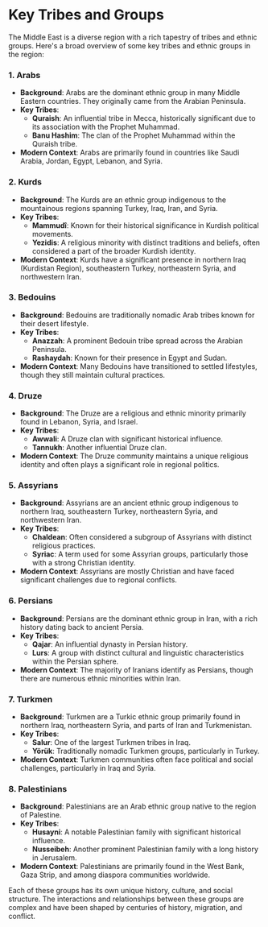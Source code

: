 # Key Tribes and Groups

The Middle East is a diverse region with a rich tapestry of tribes and ethnic groups. Here's a broad overview of some key tribes and ethnic groups in the region:

### **1. Arabs**

- **Background**: Arabs are the dominant ethnic group in many Middle Eastern countries. They originally came from the Arabian Peninsula.
- **Key Tribes**:
    - **Quraish**: An influential tribe in Mecca, historically significant due to its association with the Prophet Muhammad.
    - **Banu Hashim**: The clan of the Prophet Muhammad within the Quraish tribe.
- **Modern Context**: Arabs are primarily found in countries like Saudi Arabia, Jordan, Egypt, Lebanon, and Syria.

### **2. Kurds**

- **Background**: The Kurds are an ethnic group indigenous to the mountainous regions spanning Turkey, Iraq, Iran, and Syria.
- **Key Tribes**:
    - **Mammudî**: Known for their historical significance in Kurdish political movements.
    - **Yezidis**: A religious minority with distinct traditions and beliefs, often considered a part of the broader Kurdish identity.
- **Modern Context**: Kurds have a significant presence in northern Iraq (Kurdistan Region), southeastern Turkey, northeastern Syria, and northwestern Iran.

### **3. Bedouins**

- **Background**: Bedouins are traditionally nomadic Arab tribes known for their desert lifestyle.
- **Key Tribes**:
    - **Anazzah**: A prominent Bedouin tribe spread across the Arabian Peninsula.
    - **Rashaydah**: Known for their presence in Egypt and Sudan.
- **Modern Context**: Many Bedouins have transitioned to settled lifestyles, though they still maintain cultural practices.

### **4. Druze**

- **Background**: The Druze are a religious and ethnic minority primarily found in Lebanon, Syria, and Israel.
- **Key Tribes**:
    - **Awwali**: A Druze clan with significant historical influence.
    - **Tannukh**: Another influential Druze clan.
- **Modern Context**: The Druze community maintains a unique religious identity and often plays a significant role in regional politics.

### **5. Assyrians**

- **Background**: Assyrians are an ancient ethnic group indigenous to northern Iraq, southeastern Turkey, northeastern Syria, and northwestern Iran.
- **Key Tribes**:
    - **Chaldean**: Often considered a subgroup of Assyrians with distinct religious practices.
    - **Syriac**: A term used for some Assyrian groups, particularly those with a strong Christian identity.
- **Modern Context**: Assyrians are mostly Christian and have faced significant challenges due to regional conflicts.

### **6. Persians**

- **Background**: Persians are the dominant ethnic group in Iran, with a rich history dating back to ancient Persia.
- **Key Tribes**:
    - **Qajar**: An influential dynasty in Persian history.
    - **Lurs**: A group with distinct cultural and linguistic characteristics within the Persian sphere.
- **Modern Context**: The majority of Iranians identify as Persians, though there are numerous ethnic minorities within Iran.

### **7. Turkmen**

- **Background**: Turkmen are a Turkic ethnic group primarily found in northern Iraq, northeastern Syria, and parts of Iran and Turkmenistan.
- **Key Tribes**:
    - **Salur**: One of the largest Turkmen tribes in Iraq.
    - **Yörük**: Traditionally nomadic Turkmen groups, particularly in Turkey.
- **Modern Context**: Turkmen communities often face political and social challenges, particularly in Iraq and Syria.

### **8. Palestinians**

- **Background**: Palestinians are an Arab ethnic group native to the region of Palestine.
- **Key Tribes**:
    - **Husayni**: A notable Palestinian family with significant historical influence.
    - **Nusseibeh**: Another prominent Palestinian family with a long history in Jerusalem.
- **Modern Context**: Palestinians are primarily found in the West Bank, Gaza Strip, and among diaspora communities worldwide.

Each of these groups has its own unique history, culture, and social structure. The interactions and relationships between these groups are complex and have been shaped by centuries of history, migration, and conflict.